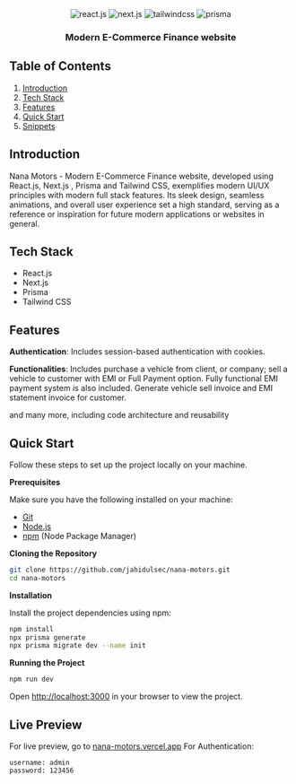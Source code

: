 <div align="center">
  <div>
    <img src="https://img.shields.io/badge/-React_JS-black?style=for-the-badge&logoColor=white&logo=react&color=61DAFB" alt="react.js" />
    <img src="https://img.shields.io/badge/-NextJs-black?style=for-the-badge&logoColor=white&logo=next.js&color=black" alt="next.js" />
    <img src="https://img.shields.io/badge/-Tailwind_CSS-black?style=for-the-badge&logoColor=white&logo=tailwindcss&color=06B6D4" alt="tailwindcss" />
    <img src="https://img.shields.io/badge/-Prisma-black?style=for-the-badge&logoColor=white&logo=prisma&color=5163BA" alt="prisma" />
  </div>

  <h3 align="center">Modern E-Commerce Finance website</h3>

</div>

## <a name="table">Table of Contents</a>

1. [Introduction](#introduction)
2. [Tech Stack](#tech-stack)
3. [Features](#features)
4. [Quick Start](#quick-start)
5. [Snippets](#snippets)



## <a name="introduction">Introduction</a>

Nana Motors - Modern E-Commerce Finance website, developed using React.js, Next.js , Prisma and Tailwind CSS, exemplifies modern UI/UX principles with modern full stack features. Its sleek design, seamless animations, and overall user experience set a high standard, serving as a reference or inspiration for future modern applications or websites in general.



## <a name="tech-stack">Tech Stack</a>

- React.js
- Next.js
- Prisma
- Tailwind CSS


## <a name="features">Features</a>

**Authentication**: Includes session-based authentication with cookies.

**Functionalities**: Includes purchase a vehicle from client, or company; sell a vehicle to customer with EMI or Full Payment option. Fully functional EMI payment system is also included. Generate vehicle sell invoice and EMI statement invoice for customer.

and many more, including code architecture and reusability


## <a name="quick-start">Quick Start</a>

Follow these steps to set up the project locally on your machine.

**Prerequisites**

Make sure you have the following installed on your machine:

- [Git](https://git-scm.com/)
- [Node.js](https://nodejs.org/en)
- [npm](https://www.npmjs.com/) (Node Package Manager)

**Cloning the Repository**

```bash
git clone https://github.com/jahidulsec/nana-motors.git
cd nana-motors
```

**Installation**

Install the project dependencies using npm:

```bash
npm install
npx prisma generate
npx prisma migrate dev --name init
```

**Running the Project**

```bash
npm run dev
```

Open [http://localhost:3000](http://localhost:3000) in your browser to view the project.

## <a name="live-preview">Live Preview</a>
For live preview, go to [nana-motors.vercel.app](https://nana-motors.vercel.app)
For Authentication: 
```
username: admin
password: 123456
```
